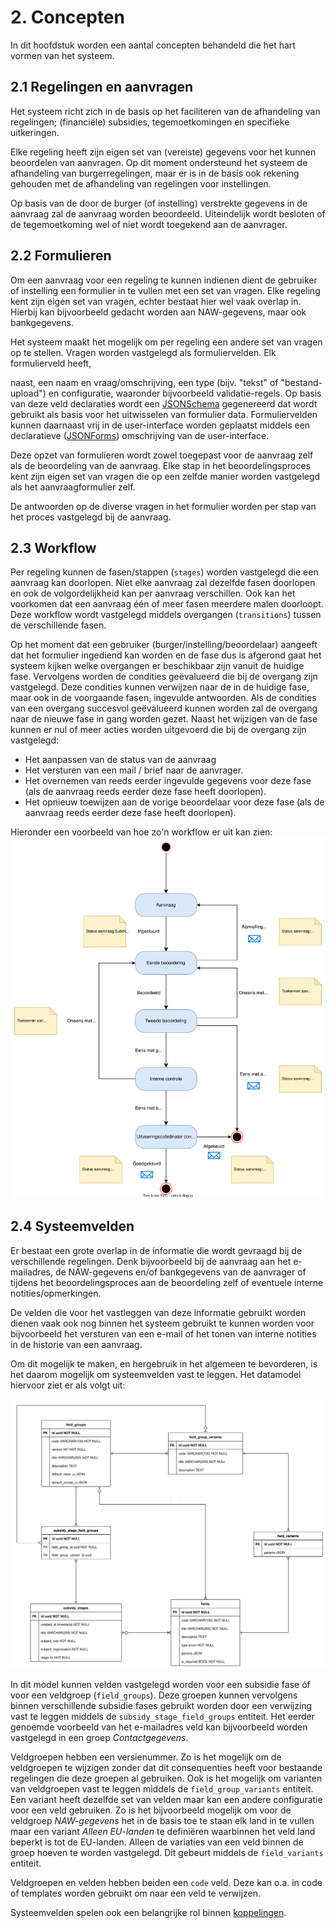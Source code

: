 # 2. Concepten

In dit hoofdstuk worden een aantal concepten behandeld die het hart vormen van het systeem.

## 2.1 Regelingen en aanvragen

Het systeem richt zich in de basis op het faciliteren van de afhandeling van regelingen; (financiële) subsidies,
tegemoetkomingen en specifieke uitkeringen.

Elke regeling heeft zijn eigen set van (vereiste) gegevens voor het
kunnen beoordelen van aanvragen. Op dit moment ondersteund het systeem de afhandeling van burgerregelingen, maar
er is in de basis ook rekening gehouden met de afhandeling van regelingen voor instellingen.

Op basis van de door de burger (of instelling) verstrekte gegevens in de aanvraag zal de aanvraag worden beoordeeld.
Uiteindelijk wordt besloten of de tegemoetkoming wel of niet wordt toegekend aan de aanvrager.

## 2.2 Formulieren

Om een aanvraag voor een regeling te kunnen indienen dient de gebruiker of instelling een formulier in te vullen met
een set van vragen. Elke regeling kent zijn eigen set van vragen, echter bestaat hier wel vaak overlap in. Hierbij
kan bijvoorbeeld gedacht worden aan NAW-gegevens, maar ook bankgegevens.

Het systeem maakt het mogelijk om per regeling een andere set van vragen op te stellen. Vragen worden vastgelegd als formuliervelden. Elk formulierveld heeft,

naast, een naam en vraag/omschrijving, een type (bijv. "tekst" of "bestand-upload") en configuratie, waaronder
bijvoorbeeld validatie-regels. Op basis van deze veld declaraties wordt een [JSONSchema](https://json-schema.org)
gegenereerd dat wordt gebruikt als basis voor het uitwisselen van formulier data. Formuliervelden kunnen daarnaast
vrij in de user-interface worden geplaatst middels een declaratieve ([JSONForms](https://jsonforms.io)) omschrijving
van de user-interface.

Deze opzet van formulieren wordt zowel toegepast voor de aanvraag zelf als de beoordeling van de aanvraag. Elke
stap in het beoordelingsproces kent zijn eigen set van vragen die op een zelfde manier worden vastgelegd als
het aanvraagformulier zelf.

De antwoorden op de diverse vragen in het formulier worden per stap van het proces vastgelegd bij de aanvraag.

## 2.3 Workflow

Per regeling kunnen de fasen/stappen (`stages`) worden vastgelegd die een aanvraag kan doorlopen. Niet elke aanvraag zal
dezelfde fasen doorlopen en ook de volgordelijkheid kan per aanvraag verschillen. Ook kan het voorkomen dat een aanvraag
één of meer fasen meerdere malen doorloopt. Deze workflow wordt vastgelegd middels overgangen (`transitions`) tussen de
verschillende fasen.

Op het moment dat een gebruiker (burger/instelling/beoordelaar) aangeeft dat het formulier ingediend kan worden en de
fase dus is afgerond gaat het systeem kijken welke overgangen er beschikbaar zijn vanuit de huidige fase. Vervolgens
worden de condities geëvalueerd die bij de overgang zijn vastgelegd. Deze condities kunnen verwijzen naar de in de
huidige fase, maar ook in de voorgaande fasen, ingevulde antwoorden. Als de condities van een overgang succesvol
geëvalueerd kunnen worden zal de overgang naar de nieuwe fase in gang worden gezet. Naast het wijzigen van de fase
kunnen er nul of meer acties worden uitgevoerd die bij de overgang zijn vastgelegd:

* Het aanpassen van de status van de aanvraag
* Het versturen van een mail / brief naar de aanvrager.
* Het overnemen van reeds eerder ingevulde gegevens voor deze fase
  (als de aanvraag reeds eerder deze fase heeft doorlopen).
* Het opnieuw toewijzen aan de vorige beoordelaar voor deze fase
  (als de aanvraag reeds eerder deze fase heeft doorlopen).

Hieronder een voorbeeld van hoe zo'n workflow er uit kan zien:
![Voorbeeld workflow](./images/voorbeeld-workflow.svg)

## 2.4 Systeemvelden

Er bestaat een grote overlap in de informatie die wordt gevraagd bij de verschillende regelingen. Denk bijvoorbeeld
bij de aanvraag aan het e-mailadres, de NAW-gegevens en/of bankgegevens van de aanvrager of tijdens het
beoordelingsproces aan de beoordeling zelf of eventuele interne notities/opmerkingen.

De velden die voor het vastleggen van deze informatie gebruikt worden dienen vaak ook nog binnen het systeem
gebruikt te kunnen worden voor bijvoorbeeld het versturen van een e-mail of het tonen van interne notities in de
historie van een aanvraag.

Om dit mogelijk te maken, en hergebruik in het algemeen te bevorderen, is het daarom mogelijk om systeemvelden vast
te leggen. Het datamodel hiervoor ziet er als volgt uit:

![Systeemvelden](./images/system-fields.svg)

In dit model kunnen velden vastgelegd worden voor een subsidie fase óf voor een veldgroep (`field_groups`). Deze
groepen kunnen vervolgens binnen verschillende subsidie fases gebruikt worden door een verwijzing vast te leggen
middels de `subsidy_stage_field_groups` entiteit. Het eerder genoemde voorbeeld van het e-mailadres
veld kan bijvoorbeeld worden vastgelegd in een groep _Contactgegevens_.

Veldgroepen hebben een versienummer. Zo is het mogelijk om de veldgroepen te wijzigen zonder dat dit consequenties
heeft voor bestaande regelingen die deze groepen al gebruiken. Ook is het mogelijk om varianten van veldgroepen vast
te leggen middels de `field_group_variants` entiteit. Een variant heeft dezelfde set van velden maar kan een andere
configuratie voor een veld gebruiken. Zo is het bijvoorbeeld mogelijk om voor de veldgroep _NAW-gegevens_ het in de
basis toe te staan elk land in te vullen maar een variant _Alleen EU-landen_ te definiëren waarbinnen het veld land
beperkt is tot de EU-landen. Alleen de variaties van een veld binnen de groep hoeven te worden vastgelegd. Dit gebeurt
middels de `field_variants` entiteit.

Veldgroepen en velden hebben beiden een `code` veld. Deze kan o.a. in code of templates worden gebruikt om naar een
veld te verwijzen.

Systeemvelden spelen ook een belangrijke rol binnen [koppelingen](7.%20Koppelingen.md).